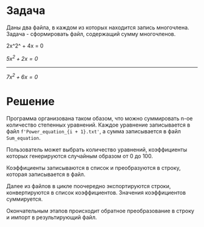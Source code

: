 # Задача

Даны два файла, в каждом из которых находится запись многочлена. Задача - сформировать файл, содержащий сумму многочленов.

2x^2^ + 4x = 0

*$5x^2 + 2x = 0$*     
_______________
*$7x^2 + 6x = 0$*

# Решение

Программа организована таком обазом, что можно суммировать n-ое количество степенных уравнений. Каждое уравнение записывается в файл `f'Power_equation_{i + 1}.txt'`, а сумма записывается в файл `Sum_equation`.

Пользователь может выбрать количество уравнений, коэффициенты которых генерируются случайным образом от 0 до 100.

Коэффициенты записываются в список и преобразуются в строку, которая записывается в файл.

Далее из файлов в цикле поочередно экспортируются строки, конвертируются в список коэффициентов. Значения коэффициентов суммируется.

Окончательным этапов происходит обратное преобразование в строку и импорт в результирующий файл.